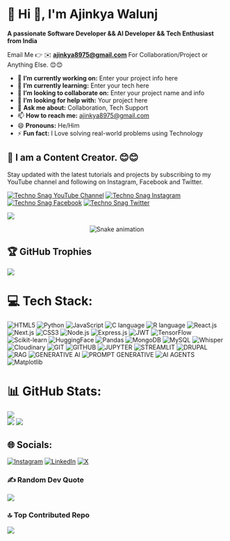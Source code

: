 # 💫 Hi 👋, I'm Ajinkya Walunj
**A passionate Software Developer && AI Developer && Tech Enthusiast from India**

Email Me 👉 ✉️ **ajinkya8975@gmail.com** For Collaboration/Project or Anything Else. 😊😊

- 🔭 **I’m currently working on:** Enter your project info here
- 🌱 **I’m currently learning:** Enter your tech here
- 👯 **I’m looking to collaborate on:** Enter your project name and info
- 🤔 **I’m looking for help with:** Your project here
- 💬 **Ask me about:** Collaboration, Tech Support
- 📫 **How to reach me:** ajinkya8975@gmail.com
- 😄 **Pronouns:** He/Him
- ⚡ **Fun fact:** I Love solving real-world problems using Technology

## 🔗 I am a Content Creator. 😊😊

Stay updated with the latest tutorials and projects by subscribing to my YouTube channel and following on Instagram, Facebook and Twitter.

[![Techno Snag YouTube Channel](https://img.shields.io/badge/YouTube-Techno%20Snag-red?logo=youtube&logoColor=white)](https://www.youtube.com/technosnag) [![Techno Snag Instagram](https://img.shields.io/badge/Instagram-Techno%20Snag-pink?logo=instagram&logoColor=white)](https://www.instagram.com/technosnag) [![Techno Snag Facebook](https://img.shields.io/badge/Facebook-Techno%20Snag-blue?logo=facebook&logoColor=white)](https://www.facebook.com/technosnag) [![Techno Snag Twitter](https://img.shields.io/badge/Twitter-Techno%20Snag-lightblue?logo=twitter&logoColor=white)](https://twitter.com/technosnag)

[![](https://visitcount.itsvg.in/api?id=ajinkya8010&icon=1&color=4)](https://visitcount.itsvg.in)

<!-- Snake Game Repo View -->

<div align="center">
  <img src="https://profile-readme-generator.com/assets/snake.svg" alt="Snake animation" />
</div>

## 🏆 GitHub Trophies
![](https://github-profile-trophy.vercel.app/?username=ajinkya8010&theme=radical&no-frame=false&no-bg=false&margin-w=4)


# 💻 Tech Stack:
![HTML5](https://img.shields.io/badge/html5-%23E34F26.svg?style=for-the-badge&logo=html5&logoColor=white) ![Python](https://img.shields.io/badge/python-3670A0?style=for-the-badge&logo=python&logoColor=ffdd54) ![JavaScript](https://img.shields.io/badge/javascript-%23323330.svg?style=for-the-badge&logo=javascript&logoColor=%23F7DF1E) ![C language](https://img.shields.io/badge/c-%2300599C.svg?style=for-the-badge&logo=c&logoColor=white) ![R language](https://img.shields.io/badge/r-%23276DC3.svg?style=for-the-badge&logo=r&logoColor=white) ![React.js](https://img.shields.io/badge/react-%2320232a.svg?style=for-the-badge&logo=react&logoColor=%2361DAFB) ![Next.js](https://img.shields.io/badge/Next-black?style=for-the-badge&logo=next.js&logoColor=white) ![CSS3](https://img.shields.io/badge/css3-%231572B6.svg?style=for-the-badge&logo=css3&logoColor=white) ![Node.js](https://img.shields.io/badge/node.js-6DA55F?style=for-the-badge&logo=node.js&logoColor=white) ![Express.js](https://img.shields.io/badge/express.js-%23404d59.svg?style=for-the-badge&logo=express&logoColor=%2361DAFB) ![JWT](https://img.shields.io/badge/JWT-black?style=for-the-badge&logo=JSON%20web%20tokens) ![TensorFlow](https://img.shields.io/badge/TensorFlow-%23FF6F00.svg?style=for-the-badge&logo=TensorFlow&logoColor=white) ![Scikit-learn](https://img.shields.io/badge/scikit--learn-%23F7931E.svg?style=for-the-badge&logo=scikit-learn&logoColor=white) ![HuggingFace](https://img.shields.io/badge/%F0%9F%A4%97%20Hugging%20Face-FFD21E?style=for-the-badge&logoColor=black) ![Pandas](https://img.shields.io/badge/pandas-%23150458.svg?style=for-the-badge&logo=pandas&logoColor=white) ![MongoDB](https://img.shields.io/badge/MongoDB-%234ea94b.svg?style=for-the-badge&logo=mongodb&logoColor=white) ![MySQL](https://img.shields.io/badge/mysql-%2300000f.svg?style=for-the-badge&logo=mysql&logoColor=white) ![Whisper](https://img.shields.io/badge/Whisper-412991?style=for-the-badge&logo=openai&logoColor=white) ![Cloudinary](https://img.shields.io/badge/Cloudinary-3448C5?style=for-the-badge&logo=Cloudinary&logoColor=white) ![GIT](https://img.shields.io/badge/git-%23F05033.svg?style=for-the-badge&logo=git&logoColor=white) ![GITHUB](https://img.shields.io/badge/github-%23121011.svg?style=for-the-badge&logo=github&logoColor=white) ![JUPYTER](https://img.shields.io/badge/jupyter-%23FA0F00.svg?style=for-the-badge&logo=jupyter&logoColor=white) ![STREAMLIT](https://img.shields.io/badge/Streamlit-%23FE4B4B.svg?style=for-the-badge&logo=streamlit&logoColor=white) ![DRUPAL](https://img.shields.io/badge/drupal-%230678BE.svg?style=for-the-badge&logo=drupal&logoColor=white) ![RAG](https://img.shields.io/badge/RAG-FF6B6B?style=for-the-badge&logoColor=white) ![GENERATIVE AI](https://img.shields.io/badge/Generative%20AI-45B7D1?style=for-the-badge&logoColor=white) ![PROMPT GENERATIVE](https://img.shields.io/badge/Prompt%20Engineering-96CEB4?style=for-the-badge&logoColor=white) ![AI AGENTS](https://img.shields.io/badge/AI%20Agents-FFEAA7?style=for-the-badge&logoColor=black) ![Matplotlib](https://img.shields.io/badge/Matplotlib-%23ffffff.svg?style=for-the-badge&logo=Matplotlib&logoColor=black)

# 📊 GitHub Stats:
![](https://github-readme-stats.vercel.app/api/top-langs/?username=ajinkya8010&theme=dark&hide_border=false&include_all_commits=true&count_private=true&layout=compact)<br>
![](https://github-readme-stats.vercel.app/api?username=ajinkya8010&theme=dark&hide_border=false&include_all_commits=true&count_private=true)
![](https://github-readme-streak-stats.herokuapp.com/?user=ajinkya8010&theme=dark&hide_border=false)

## 🌐 Socials:
[![Instagram](https://img.shields.io/badge/Instagram-%23E4405F.svg?logo=Instagram&logoColor=white)](https://instagram.com/ajinkya_4_5_) [![LinkedIn](https://img.shields.io/badge/LinkedIn-%230077B5.svg?logo=linkedin&logoColor=white)](https://linkedin.com/in/ajinkya-walunj) [![X](https://img.shields.io/badge/X-black.svg?logo=X&logoColor=white)](https://x.com/jinks1845)

### ✍️ Random Dev Quote
![](https://quotes-github-readme.vercel.app/api?type=horizontal&theme=radical)

### 🔝 Top Contributed Repo
![](https://github-contributor-stats.vercel.app/api?username=ajinkya8010&limit=5&theme=dark&combine_all_yearly_contributions=true)



<!-- Proudly created with GPRM ( https://gprm.itsvg.in ) -->
